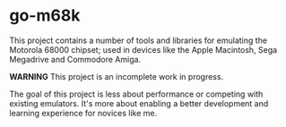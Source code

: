 # go-m68k

This project contains a number of tools and libraries for emulating the Motorola
68000 chipset; used in devices like the Apple Macintosh, Sega Megadrive and
Commodore Amiga.

__WARNING__ This project is an incomplete work in progress.

The goal of this project is less about performance or competing with existing
emulators. It's more about enabling a better development and learning experience
for novices like me.
